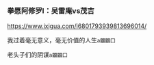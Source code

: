 ### 拳愿阿修罗Ⅰ：吴雷庵vs茂吉
https://www.ixigua.com/i6801793939813696014/

我过着毫无意义，毫无价值的人生`a龖龖囗`

老头子们的阴谋`a龖龖囗`
